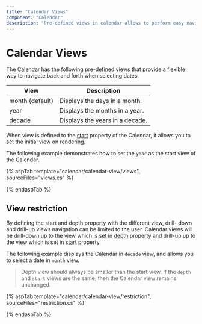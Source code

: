 ```yaml
---
title: "Calendar Views"
component: "Calendar"
description: "Pre-defined views in calendar allows to perform easy navigation to select any date."
---
```


# Calendar Views

The Calendar has the following pre-defined views
that provide a flexible way to navigate back and forth when selecting dates.

| **View** | **Description** |
| --- | --- |
| month (default) | Displays the days in a month. |
| year | Displays the months in a year. |
| decade | Displays the years in a decade. |

When view is defined to the [start](https://help.syncfusion.com/cr/aspnetcore-js2/Syncfusion.EJ2.Calendars.DatePicker.html#Syncfusion_EJ2_Calendars_DatePicker_Start)
property of the Calendar, it allows you to set the initial view on rendering.

The following example demonstrates how to set the `year` as the start view of the Calendar.

{% aspTab template="calendar/calendar-view/views", sourceFiles="views.cs" %}

{% endaspTab %}

## View restriction

By defining the start and depth property with the different view, drill-
down and drill-up views navigation can be limited to the user. Calendar views will be drill-down up to the view which is set in [depth](https://help.syncfusion.com/cr/aspnetcore-js2/Syncfusion.EJ2.Calendars.Calendar.html#Syncfusion_EJ2_Calendars_Calendar_Depth) property and drill-up up to the view which is set in [start](https://help.syncfusion.com/cr/aspnetcore-js2/Syncfusion.EJ2.Calendars.Calendar.html#Syncfusion_EJ2_Calendars_Calendar_Start) property.

The following example displays the Calendar in `decade` view, and allows you to select a date in `month` view.

> Depth view should always be smaller than the start view. If the `depth` and `start` views are the same, then the Calendar view remains unchanged.

{% aspTab template="calendar/calendar-view/restriction", sourceFiles="restriction.cs" %}

{% endaspTab %}
